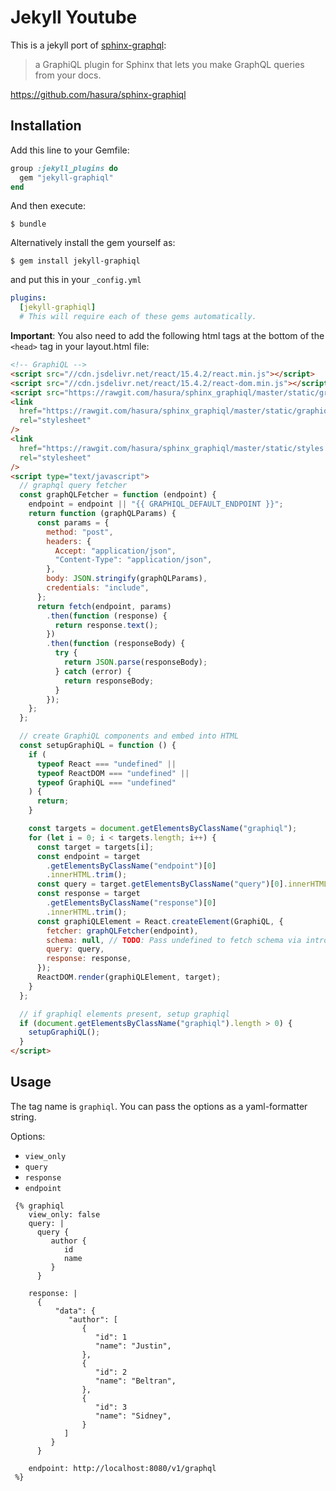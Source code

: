 # Jekyll Youtube

This is a jekyll port of [sphinx-graphql](https://github.com/hasura/sphinx-graphiql):

> a GraphiQL plugin for Sphinx that lets you make GraphQL queries from your docs.

https://github.com/hasura/sphinx-graphiql

## Installation

Add this line to your Gemfile:

```ruby
group :jekyll_plugins do
  gem "jekyll-graphiql"
end
```

And then execute:

    $ bundle

Alternatively install the gem yourself as:

    $ gem install jekyll-graphiql

and put this in your `_config.yml`

```yaml
plugins:
  [jekyll-graphiql]
  # This will require each of these gems automatically.
```

**Important**: You also need to add the following html tags at the bottom of the `<head>` tag in your layout.html file:

```html
<!-- GraphiQL -->
<script src="//cdn.jsdelivr.net/react/15.4.2/react.min.js"></script>
<script src="//cdn.jsdelivr.net/react/15.4.2/react-dom.min.js"></script>
<script src="https://rawgit.com/hasura/sphinx_graphiql/master/static/graphiql/graphiql.min.js"></script>
<link
  href="https://rawgit.com/hasura/sphinx_graphiql/master/static/graphiql/graphiql.css"
  rel="stylesheet"
/>
<link
  href="https://rawgit.com/hasura/sphinx_graphiql/master/static/styles.css"
  rel="stylesheet"
/>
<script type="text/javascript">
  // graphql query fetcher
  const graphQLFetcher = function (endpoint) {
    endpoint = endpoint || "{{ GRAPHIQL_DEFAULT_ENDPOINT }}";
    return function (graphQLParams) {
      const params = {
        method: "post",
        headers: {
          Accept: "application/json",
          "Content-Type": "application/json",
        },
        body: JSON.stringify(graphQLParams),
        credentials: "include",
      };
      return fetch(endpoint, params)
        .then(function (response) {
          return response.text();
        })
        .then(function (responseBody) {
          try {
            return JSON.parse(responseBody);
          } catch (error) {
            return responseBody;
          }
        });
    };
  };

  // create GraphiQL components and embed into HTML
  const setupGraphiQL = function () {
    if (
      typeof React === "undefined" ||
      typeof ReactDOM === "undefined" ||
      typeof GraphiQL === "undefined"
    ) {
      return;
    }

    const targets = document.getElementsByClassName("graphiql");
    for (let i = 0; i < targets.length; i++) {
      const target = targets[i];
      const endpoint = target
        .getElementsByClassName("endpoint")[0]
        .innerHTML.trim();
      const query = target.getElementsByClassName("query")[0].innerHTML.trim();
      const response = target
        .getElementsByClassName("response")[0]
        .innerHTML.trim();
      const graphiQLElement = React.createElement(GraphiQL, {
        fetcher: graphQLFetcher(endpoint),
        schema: null, // TODO: Pass undefined to fetch schema via introspection
        query: query,
        response: response,
      });
      ReactDOM.render(graphiQLElement, target);
    }
  };

  // if graphiql elements present, setup graphiql
  if (document.getElementsByClassName("graphiql").length > 0) {
    setupGraphiQL();
  }
</script>
```

## Usage

The tag name is `graphiql`. You can pass the options as a yaml-formatter string.

Options:

- `view_only`
- `query`
- `response`
- `endpoint`

```
 {% graphiql
    view_only: false
    query: |
      query {
         author {
            id
            name
         }
      }

    response: |
      {
          "data": {
             "author": [
                {
                   "id": 1
                   "name": "Justin",
                },
                {
                   "id": 2
                   "name": "Beltran",
                },
                {
                   "id": 3
                   "name": "Sidney",
                }
            ]
         }
      }

    endpoint: http://localhost:8080/v1/graphql
 %}
```
